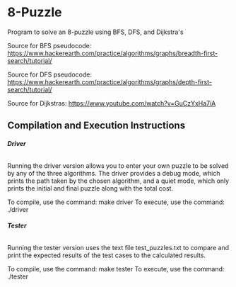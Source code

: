 # 8-Puzzle
Program to solve an 8-puzzle using BFS, DFS, and Dijkstra's

Source for BFS pseudocode: https://www.hackerearth.com/practice/algorithms/graphs/breadth-first-search/tutorial/

Source for DFS pseudocode: https://www.hackerearth.com/practice/algorithms/graphs/depth-first-search/tutorial/

Source for Dijkstras: https://www.youtube.com/watch?v=GuCzYxHa7iA

## Compilation and Execution Instructions
###### ***Driver***
Running the driver version allows you to enter your own puzzle to be solved by any of the three algorithms. The driver provides a debug mode, which prints the path taken by the chosen algorithm, and a quiet mode, which only prints the initial and final puzzle along with the total cost.

To compile, use the command: make driver
To execute, use the command: ./driver

###### ***Tester***
Running the tester version uses the text file test_puzzles.txt to compare and print the expected results of the test cases to the calculated results.

To compile, use the command: make tester
To execute, use the command: ./tester
